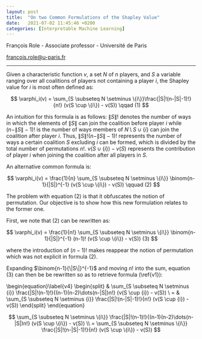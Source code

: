 ```yaml
---
layout: post
title:  "On two Common Formulations of the Shapley Value"
date:   2021-07-02 11:45:46 +0200
categories: [Interpretable Machine Learning]
---
```


François Role - Associate professor - Université de Paris

<francois.role@u-paris.fr>


---


Given a characteristic function $v$, a set $N$ of $n$ players, and $S$ a variable ranging over all coalitions of players not containing a player $i$, the Shapley value for $i$ is most often defined as:

$$
\varphi_i(v) = \sum_{S \subseteq N \setminus \{i\}}\frac{|S|!(n-|S|-1)!}{n!} (v(S \cup \{i\}) - v(S)) \qqad (1)
$$



An intuition for this formula is as follows:  $\|S\|!$ denotes the number of ways in which the elements of $\|S\|$ can join the coalition before player $i$ while $(n-\|S\|-1)!$ is the number of ways members of $N \setminus S \cup \{i\}$ can join the coalition after player $i$. Thus, $\|S\|!(n-\|S\|-1)!$ represents the number of ways a certain coalition $S$ excluding $i$ can be formed, which is divided by the total number of permutations $n!$. $v(S \cup \{i\}) - v(S)$ represents the contribution of player $i$ when joining the coalition after all players in $S$.

An alternative common formula is:


$$
\varphi_i(v) = \frac{1}{n} \sum_{S \subseteq N \setminus \{i\}} \binom{n-1}{|S|}^{-1}  (v(S \cup \{i\}) - v(S)) \qquad (2)
$$



The problem with equation (2) is that it obfuscates the notion of permutation. Our objective is to show how this new formulation relates to the former one.

First, we note that (2) can be rewritten as:

$$
\varphi_i(v) = \frac{1}{n!} \sum_{S \subseteq N \setminus \{i\}} \binom{n-1}{|S|}^{-1} (n-1)! (v(S \cup \{i\}) - v(S)) (3) 
$$

where the introduction of $(n-1)!$ makes reappear the notion of permutation which was not explicit in formula (2).


Expanding $\binom{n-1}{\|S\|}^{-1}$ and moving $n!$ into the sum, equation (3) can then be be rewritten so as to retrieve formula (\ref{v1}):


\begin{equation}\label{v4}
\begin{split}
  &  \sum_{S \subseteq N \setminus \{i\}} \frac{|S|!(n-1)!}{(n-1)(n-2)\dots(n-|S|)n!} (v(S \cup \{i\}) - v(S)) \\
 = & \sum_{S \subseteq N \setminus \{i\}} \frac{|S|!(n-|S|-1)!}{n!} (v(S \cup \{i\}) - v(S))
\end{split}
\end{equation}

$$
 \sum_{S \subseteq N \setminus \{i\}} \frac{|S|!(n-1)!}{(n-1)(n-2)\dots(n-|S|)n!} (v(S \cup \{i\}) - v(S)) \\
 = \sum_{S \subseteq N \setminus \{i\}} \frac{|S|!(n-|S|-1)!}{n!} (v(S \cup \{i\}) - v(S))
$$



